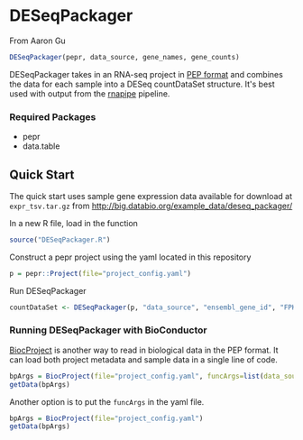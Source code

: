# DESeqPackager
From Aaron Gu

```R
DESeqPackager(pepr, data_source, gene_names, gene_counts)
```

DESeqPackager takes in an RNA-seq project in [PEP format](https://pepkit.github.io/docs/pepr/) and combines the data for each sample into a DESeq countDataSet structure. It's best used with output from the [rnapipe](https://github.com/databio/rnapipe) pipeline.

### Required Packages

- pepr
- data.table

## Quick Start

The quick start uses sample gene expression data available for download at `expr_tsv.tar.gz` from http://big.databio.org/example_data/deseq_packager/

In a new R file, load in the function
```R
source("DESeqPackager.R")
```

Construct a pepr project using the yaml located in this repository
```R
p = pepr::Project(file="project_config.yaml")
```

Run DESeqPackager
```R
countDataSet <- DESeqPackager(p, "data_source", "ensembl_gene_id", "FPKM")
```

### Running DESeqPackager with BioConductor

[BiocProject](http://code.databio.org/BiocProject/index.html) is another way to read in biological data in the PEP format. It can load both project metadata and sample data in a single line of code.

```R
bpArgs = BiocProject(file="project_config.yaml", funcArgs=list(data_source="data_source", gene_names="ensembl_gene_id", gene_counts="FPKM"))
getData(bpArgs)
```

Another option is to put the `funcArgs` in the yaml file.
```R
bpArgs = BiocProject(file="project_config.yaml")
getData(bpArgs)
```
